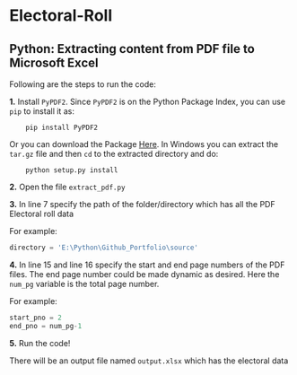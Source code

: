 # Electoral-Roll

Python: Extracting content from PDF file to Microsoft Excel
---
Following are the steps to run the code:

**1.** Install `PyPDF2`. Since `PyPDF2` is on the Python Package Index, you can use `pip` to install it as:

        pip install PyPDF2
        
Or you can download the Package [Here](https://pypi.python.org/pypi/PyPDF2/). In Windows you can extract the `tar.gz` file and then `cd` to the extracted directory and do:
        
        python setup.py install

**2.** Open the file `extract_pdf.py`

**3.** In line 7 specify the path of the folder/directory which has all the PDF Electoral roll data

For example:

```python 
directory = 'E:\Python\Github_Portfolio\source'
```

**4.** In line 15 and line 16 specify the start and end page numbers of the PDF files. The end page number could be made dynamic as desired. Here the `num_pg` variable is the total page number.

For example:

```python
start_pno = 2       
end_pno = num_pg-1
```

**5.** Run the code!


There will be an output file named `output.xlsx` which has the electoral data
